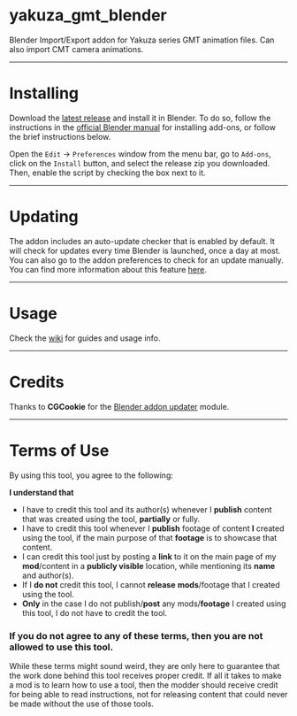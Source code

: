 # yakuza_gmt_blender
 Blender Import/Export addon for Yakuza series GMT animation files. Can also import CMT camera animations.
 
***
 
# Installing
Download the [latest release](https://github.com/SutandoTsukai181/yakuza-gmt-blender/releases/latest) and install it in Blender. To do so, follow the instructions in the [official Blender manual](https://docs.blender.org/manual/en/latest/editors/preferences/addons.html) for installing add-ons, or follow the brief instructions below.

Open the `Edit` -> `Preferences` window from the menu bar, go to `Add-ons`, click on the `Install` button, and select the release zip you downloaded. Then, enable the script by checking the box next to it.

***

# Updating
The addon includes an auto-update checker that is enabled by default. It will check for updates every time Blender is launched, once a day at most. You can also go to the addon preferences to check for an update manually. You can find more information about this feature [here](https://github.com/SutandoTsukai181/yakuza-gmt-blender/wiki/Addon-Options#addon-preferences).

***

# Usage
Check the [wiki](https://github.com/SutandoTsukai181/yakuza-gmt-blender/wiki) for guides and usage info.

***

# Credits
Thanks to **CGCookie** for the [Blender addon updater](https://github.com/CGCookie/blender-addon-updater) module.

***

# Terms of Use
By using this tool, you agree to the following:

**I understand that**
- I have to credit this tool and its author(s) whenever I **publish** content that was created using the tool, **partially** or fully.
- I have to credit this tool whenever I **publish** footage of content **I** created using the tool, if the main purpose of that **footage** is to showcase that content.
- I can credit this tool just by posting a **link** to it on the main page of my **mod**/content in a **publicly visible** location, while mentioning its **name** and author(s).
- If I **do not** credit this tool, I cannot **release** **mods**/footage that I created using the tool.
- **Only** in the case I do not publish/**post** any mods/**footage** I created using this tool, I do not have to credit the tool.

### If you do not agree to any of these terms, then you are not allowed to use this tool.

While these terms might sound weird, they are only here to guarantee that the work done behind this tool receives proper credit. If all it takes to make a mod is to learn how to use a tool, then the modder should receive credit for being able to read instructions, not for releasing content that could never be made without the use of those tools.

